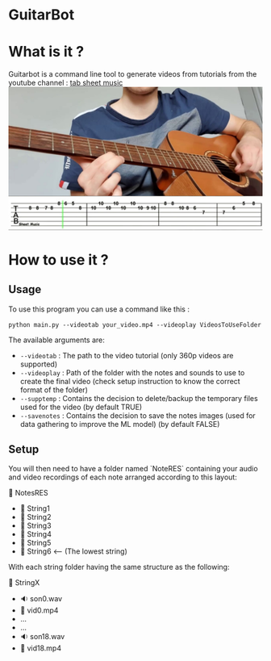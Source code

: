 # GuitarBot

# What is it ?
Guitarbot is a command line tool to generate videos from tutorials from the youtube channel : [tab sheet music](https://www.youtube.com/c/TabSheetMusic)
<img src="https://github.com/HugoM25/GuitarBot/blob/master/frame312.jpg"  />
# How to use it ?

<h2> Usage </h2>
To use this program you can use a command like this :

```Shell
python main.py --videotab your_video.mp4 --videoplay VideosToUseFolder
```

The available arguments are: 

- `--videotab` : The path to the video tutorial (only 360p videos are supported)  
- `--videoplay` : Path of the folder with the notes and sounds to use to create the final video (check setup instruction to know the correct format of the folder) 
- `--supptemp` : Contains the decision to delete/backup the temporary files used for the video (by default TRUE)
- `--savenotes` : Contains the decision to save the notes images (used for data gathering to improve the ML model)  (by default FALSE)

<h2> Setup </h2>
You will then need to have a folder named `NoteRES` containing your audio and video recordings of each note arranged according to this layout: 

:file_folder: NotesRES 
- :file_folder: String1 
- :file_folder: String2
- :file_folder: String3
- :file_folder: String4
- :file_folder: String5
- :file_folder: String6  <-- (The lowest string)

With each string folder having the same structure as the following: 

:file_folder: StringX
- :sound: son0.wav
- :movie_camera: vid0.mp4
- ...
- ...
- :sound: son18.wav
- :movie_camera: vid18.mp4
